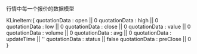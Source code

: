 行情中每一个报价的数据模型

KLineItem:{
  quotationData : open || 0
  quotationData : high || 0
  quotationData : low || 0
  quotationData : close || 0
  quotationData : value || 0
  quotationData : volume || 0
  quotationData : avg || 0
  quotationData : updateTime || ''
  quotationData : status || false
  quotationData : preClose || 0
}